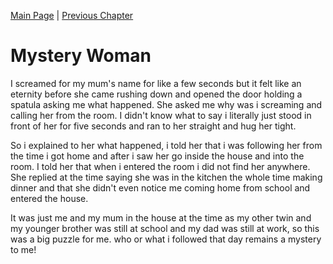 [Main Page](https://b00083583.github.io/github-story-2019/) | [Previous Chapter](Chapter02.md) 


<h1>Mystery Woman</h1>

<p>
    I screamed for my mum's name for like a few seconds but it felt like an eternity before she came rushing down and opened the door holding a spatula asking me what happened.
    She asked me why was i screaming and calling her from the room. I didn't know what to say i literally just stood in front of her for five seconds and ran to her straight and hug her tight.
</P>

<p>
    So i explained to her what happened, i told her that i was following her from the time i got home and after i saw her go inside the house and into the room. 
    I told her that when i entered the room i did not find her anywhere. She replied at the time saying she was in the kitchen the whole time making dinner and that she didn't even notice me coming home from school and entered the house.
</P>

<p>
    It was just me and my mum in the house at the time as my other twin and my younger brother was still at school and my dad was still at work, so this was a big puzzle for me.
    who or what i followed that day remains a mystery to me!
</p>


